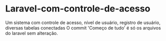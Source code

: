 # Laravel-com-controle-de-acesso
Um sistema com controle de acesso, nível de usuário, registro de usuário, diversas tabelas conectadas 
O commit 'Começo de tudo' é só os arquivos do laravel sem alteração.
